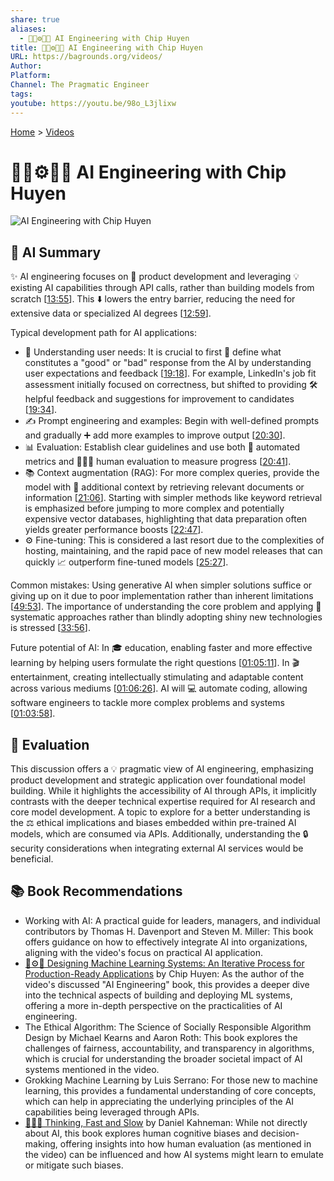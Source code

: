```yaml
---
share: true
aliases:
  - 🤖🧠⚙️👩‍💻 AI Engineering with Chip Huyen
title: 🤖🧠⚙️👩‍💻 AI Engineering with Chip Huyen
URL: https://bagrounds.org/videos/
Author: 
Platform: 
Channel: The Pragmatic Engineer
tags: 
youtube: https://youtu.be/98o_L3jlixw
---
```

[Home](../index.md) > [Videos](./index.md)  
# 🤖🧠⚙️👩‍💻 AI Engineering with Chip Huyen  
![AI Engineering with Chip Huyen](https://youtu.be/98o_L3jlixw)  
  
## 🤖 AI Summary  
✨ AI engineering focuses on 🚀 product development and leveraging 💡 existing AI capabilities through API calls, rather than building models from scratch \[[13:55](http://www.youtube.com/watch?v=98o_L3jlixw&t=835)\]. This ⬇️ lowers the entry barrier, reducing the need for extensive data or specialized AI degrees \[[12:59](http://www.youtube.com/watch?v=98o_L3jlixw&t=779)\].  
  
Typical development path for AI applications:  
* 🎯 Understanding user needs: It is crucial to first 📝 define what constitutes a "good" or "bad" response from the AI by understanding user expectations and feedback \[[19:18](http://www.youtube.com/watch?v=98o_L3jlixw&t=1158)\]. For example, LinkedIn's job fit assessment initially focused on correctness, but shifted to providing 🛠️ helpful feedback and suggestions for improvement to candidates \[[19:34](http://www.youtube.com/watch?v=98o_L3jlixw&t=1174)\].  
* ✍️ Prompt engineering and examples: Begin with well-defined prompts and gradually ➕ add more examples to improve output \[[20:30](http://www.youtube.com/watch?v=98o_L3jlixw&t=1230)\].  
* 📊 Evaluation: Establish clear guidelines and use both 🤖 automated metrics and 🧑‍🤝‍🧑 human evaluation to measure progress \[[20:41](http://www.youtube.com/watch?v=98o_L3jlixw&t=1241)\].  
* 📚 Context augmentation (RAG): For more complex queries, provide the model with 📖 additional context by retrieving relevant documents or information \[[21:06](http://www.youtube.com/watch?v=98o_L3jlixw&t=1266)\]. Starting with simpler methods like keyword retrieval is emphasized before jumping to more complex and potentially expensive vector databases, highlighting that data preparation often yields greater performance boosts \[[22:47](http://www.youtube.com/watch?v=98o_L3jlixw&t=1367)\].  
* ⚙️ Fine-tuning: This is considered a last resort due to the complexities of hosting, maintaining, and the rapid pace of new model releases that can quickly 📈 outperform fine-tuned models \[[25:27](http://www.youtube.com/watch?v=98o_L3jlixw&t=1527)\].  
  
Common mistakes: Using generative AI when simpler solutions suffice or giving up on it due to poor implementation rather than inherent limitations \[[49:53](http://www.youtube.com/watch?v=98o_L3jlixw&t=2993)\]. The importance of understanding the core problem and applying 🧩 systematic approaches rather than blindly adopting shiny new technologies is stressed \[[33:56](http://www.youtube.com/watch?v=98o_L3jlixw&t=2036)\].  
  
Future potential of AI: In 🎓 education, enabling faster and more effective learning by helping users formulate the right questions \[[01:05:11](http://www.youtube.com/watch?v=98o_L3jlixw&t=3911)\]. In 🎬 entertainment, creating intellectually stimulating and adaptable content across various mediums \[[01:06:26](http://www.youtube.com/watch?v=98o_L3jlixw&t=3986)\]. AI will 💻 automate coding, allowing software engineers to tackle more complex problems and systems \[[01:03:58](http://www.youtube.com/watch?v=98o_L3jlixw&t=3838)\].  
  
## 🤔 Evaluation  
This discussion offers a 💡 pragmatic view of AI engineering, emphasizing product development and strategic application over foundational model building. While it highlights the accessibility of AI through APIs, it implicitly contrasts with the deeper technical expertise required for AI research and core model development. A topic to explore for a better understanding is the ⚖️ ethical implications and biases embedded within pre-trained AI models, which are consumed via APIs. Additionally, understanding the 🔒 security considerations when integrating external AI services would be beneficial.  
  
## 📚 Book Recommendations  
* Working with AI: A practical guide for leaders, managers, and individual contributors by Thomas H. Davenport and Steven M. Miller: This book offers guidance on how to effectively integrate AI into organizations, aligning with the video's focus on practical AI application.  
* [🤖⚙️🔁 Designing Machine Learning Systems: An Iterative Process for Production-Ready Applications](../books/designing-machine-learning-systems-an-iterative-process-for-production-ready-applications.md) by Chip Huyen: As the author of the video's discussed "AI Engineering" book, this provides a deeper dive into the technical aspects of building and deploying ML systems, offering a more in-depth perspective on the practicalities of AI engineering.  
* The Ethical Algorithm: The Science of Socially Responsible Algorithm Design by Michael Kearns and Aaron Roth: This book explores the challenges of fairness, accountability, and transparency in algorithms, which is crucial for understanding the broader societal impact of AI systems mentioned in the video.  
* Grokking Machine Learning by Luis Serrano: For those new to machine learning, this provides a fundamental understanding of core concepts, which can help in appreciating the underlying principles of the AI capabilities being leveraged through APIs.  
* [🤔🐇🐢 Thinking, Fast and Slow](../books/thinking-fast-and-slow.md) by Daniel Kahneman: While not directly about AI, this book explores human cognitive biases and decision-making, offering insights into how human evaluation (as mentioned in the video) can be influenced and how AI systems might learn to emulate or mitigate such biases.